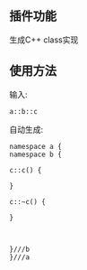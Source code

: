 ## 插件功能
生成C++ class实现

## 使用方法

输入: 

```
a::b::c
```

自动生成:

```
namespace a {
namespace b {

c::c() {

}

c::~c() {

}



}///b
}///a

```


